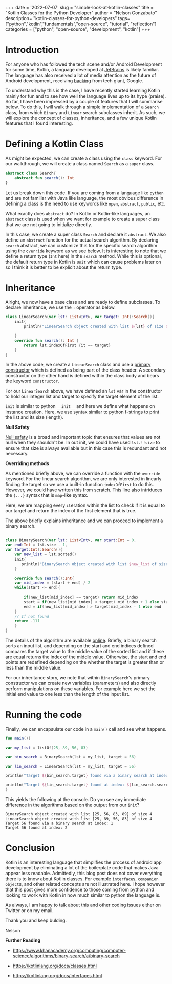 +++
date = '2022-07-07'
slug = "simple-look-at-kotlin-classes"
title = "Kotlin Classes for the Python Developer"
author = "Nelson Gonzabato"
description= "kotlin-classes-for-python-developers"
tags=["python","kotlin","fundamentals","open-source", "tutorial",
"reflection"]
categories = ["python", "open-source", "development", "kotlin"]
+++

# Introduction 

For anyone who has followed the tech scene and/or Android Development for some time, Kotlin, a language developed at [JetBrains](https://kotlinlang.org/docs/faq.html) is likely familiar. The language has also received a lot of media attention as the future of Android development, receiving [backing](https://insights.dice.com/2019/05/09/google-koltin-java-android/) from tech giant, Google. 

To understand why this is the case, I have recently started learning Kotlin mainly for fun and to see how well the language lives up to its hype (praise). So far, I have been impressed by a couple of features that I will summarise below. To do this, I will walk through a simple implementation of a `Search` class, from which `Binary` and `Linear` search subclasses inherit. As such, we will explore the concept of classes, inheritance, and a few unique Kotlin features that I found interesting.

# Defining a Kotlin Class 

As might be expected, we can create a class using the `class` keyword. For our walkthrough, we will create a class named `Search` as a `super` class. 


```kotlin 
abstract class Search{
    abstract fun search(): Int 
}

```

Let us break down this code. If you are coming from a language like `python` and are not familiar with Java like language, the most obvious difference in defining a class is the need to use keywords like `open`, `abstract`, `public`, etc. 

What exactly does `abstract` do? In Kotlin or Kotlin-like languages, an `abstract` class is used when we want for example to create a super class that we are not going to initialize directly. 

In this case, we create a super class `Search` and declare it `abstract`. We also define an `abstract` function for the actual search algorithm. By declaring `search` abstract, we can customize this for the specific search algorithm using the `override` keyword as we see below. It is interesting to note that we define a return type (`Int` here) in the `search` method. While this is optional, the default return type in Kotlin is `Unit` which can cause problems later on so I think it is better to be explicit about the return type.  


# Inheritance 

Alright, we now have a base class and are ready to define subclasses. To declare inheritance, we use the `:` operator as below. 

```kotlin
class LinearSearch(var lst: List<Int>, var target: Int):Search(){
    init{
        println("LinearSearch object created with list ${lst} of size ${lst.size}")

    }
    override fun search(): Int {
        return lst.indexOfFirst {it == target}
    }
}
```


In the above code, we create a `LinearSearch` class and use a [primary constructor](https://kotlinlang.org/docs/classes.html) which is defined as being part of the class header. A secondary constructor on the other hand is defined within the class body and bears the keyword `constructor`. 

For our `LinearSearch` above, we have defined an `lst` var in the constructor to hold our integer list and target to specify the target element of the list. 

`init` is similar to python `__init__` and here we define what happens on instance creation. Here, we use syntax similar to python f-strings to print the list and its size (length). 

**Null Safety**

[Null safety](https://kotlinlang.org/docs/null-safety.html) is a broad and important topic that ensures that values are not null when they shouldn't be. In out init, we could have used `lst.!!size` to ensure that size is always available but in this case this is redundant and not necessary. 

**Overriding methods**

As mentioned briefly above, we can override a function with the `override` keyword. For the linear search algorithm, we are only interested in linearly finding the target so we use a built-in function `indexOfFirst` to do this. However, we could have written this from scratch. This line also intriduces the `{...}` syntax that is `map`-like syntax. 

Here, we are mapping every `it`eration within the list to check if it is equal to our target and return the index of the first element that is true.

The above briefly explains inheritance and we can proceed to implement a binary search. 

```kotlin

class BinarySearch(var lst: List<Int>, var start:Int = 0, 
var end:Int = lst.size - 1, 
var target:Int):Search(){
    var new_list = lst.sorted()
    init{
       println("BinarySearch object created with list $new_list of size ${new_list.size}")  
    }

    override fun search():Int{   
    var mid_index = (start + end) / 2 
    while(start <= end){
        
        if(new_list[mid_index] == target) return mid_index
        start = if(new_list[mid_index] < target) mid_index + 1 else start
        end = if(new_list[mid_index] > target)mid_index - 1 else end  
    }
    // If not found 
    return -111
    }
}

```

The details of the algorithm are available [online](https://www.khanacademy.org/computing/computer-science/algorithms/binary-search/a/binary-search). Briefly, a binary search sorts an input list, and depending on the start and end indices defined compares the target value to the middle value of the sorted list and if these are equal returns the index of the middle value. Otherwise, the start and end points are redefined depending on the whether the target is greater than or less than the middle value. 

For our inheritance story, we note that within `BinarySearch`'s primary constructor we can create new variables (parameters) and also directly perform manipulations on these variables. For example here we set the initial end value to one less than the length of the input list. 

# Running the code 

Finally, we can encapsulate our code in a `main()` call and see what happens. 

```kotlin 
fun main(){

var my_list = listOf(25, 89, 56, 83)

var bin_search = BinarySearch(lst = my_list, target = 56)

var lin_search = LinearSearch(lst = my_list, target = 56)

println("Target ${bin_search.target} found via a binary search at index: ${bin_search.search()}")

println("Target ${lin_search.target} found at index: ${lin_search.search()}")
}
```

This yields the following at the console. Do you see any immediate difference in the algorithms based on the output from our `init`?  

```shell
BinarySearch object created with list [25, 56, 83, 89] of size 4
LinearSearch object created with list [25, 89, 56, 83] of size 4
Target 56 found via a binary search at index: 1
Target 56 found at index: 2

```

# Conclusion

Kotlin is an interesting language that simplifies the process of android app development by eliminating a lot of the boilerplate code that makes Java appear less readable. Admittedly, this blog post does not cover everything there is to know about Kotlin classes. For example `interface`s, `companion object`s, and other related concepts are not illustrated here. I hope however that this post gives more confidence to those coming from python and looking to work with Kotlin in how much similar to python the language is. 

As always, I am happy to talk about this and other coding issues either on Twitter or on my email.

Thank you and keep bulding.

Nelson 

**Further Reading**

- https://www.khanacademy.org/computing/computer-science/algorithms/binary-search/a/binary-search

- https://kotlinlang.org/docs/classes.html

- https://kotlinlang.org/docs/interfaces.html
